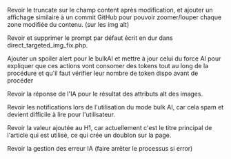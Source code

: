 Revoir le truncate sur le champ content après modification, et ajouter un affichage similaire à un commit GitHub pour pouvoir zoomer/louper chaque zone modifiée du contenu. (sur les img alt)

Revoir et supprimer le prompt par défaut écrit en dur dans direct_targeted_img_fix.php.

Ajouter un spoiler alert pour le bulkAI et mettre à jour celui du force AI pour expliquer que ces actions vont consomer des tokens tout au long de la procédure et qu'il faut vérifier leur nombre de token dispo avant de procéder

Revoir la réponse de l'IA pour le résultat des attributs alt des images.

Revoir les notifications lors de l'utilisation du mode bulk AI, car cela spam et devient difficile à lire pour l'utilisateur.

Revoir la valeur ajoutée au H1, car actuellement c'est le titre principal de l'article qui est utilisé, ce qui crée un doublon sur la page.

Revoir la gestion des erreur IA (faire arrêter le processus si error)